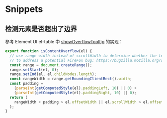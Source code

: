 # Snippets

## 检测元素是否超出了边界

参考 Element UI el-table 中 [showOverflowTooltip](https://github.com/ElemeFE/element/blob/50a464ea555c0711d1c47efa31c3cff742ededf1/packages/table/src/table-body.js#L252) 的实现：

```javascript
export function isContentOverflow(el) {
  // use range width instead of scrollWidth to determine whether the text is overflowing
  // to address a potential FireFox bug: https://bugzilla.mozilla.org/show_bug.cgi?id=1074543#c3
  const range = document.createRange();
  range.setStart(el, 0);
  range.setEnd(el, el.childNodes.length);
  const rangeWidth = range.getBoundingClientRect().width;
  const padding =
    (parseInt(getComputedStyle(el).paddingLeft, 10) || 0) +
    (parseInt(getComputedStyle(el).paddingRight, 10) || 0);
  return (
    rangeWidth + padding > el.offsetWidth || el.scrollWidth > el.offsetWidth
  );
}
```
